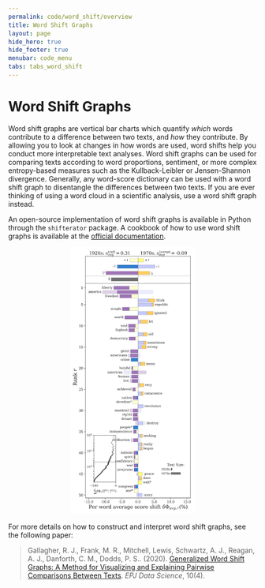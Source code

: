 ```yaml
---
permalink: code/word_shift/overview
title: Word Shift Graphs
layout: page
hide_hero: true
hide_footer: true
menubar: code_menu
tabs: tabs_word_shift
---
```


# Word Shift Graphs

Word shift graphs are vertical bar charts which quantify *which* words contribute to a difference between two texts, and *how* they contribute. By allowing you to look at changes in how words are used, word shifts help you conduct more interpretable text analyses. Word shift graphs can be used for comparing texts according to word proportions, sentiment, or more complex entropy-based measures such as the Kullback-Leibler or Jensen-Shannon divergence. Generally, any word-score dictionary can be used with a word shift graph to disentangle the differences between two texts. If you are ever thinking of using a word cloud in a scientific analysis, use a word shift graph instead.

An open-source implementation of word shift graphs is available in Python through the `shifterator` package. A cookbook of how to use word shift graphs is available at the [official documentation](https://shifterator.readthedocs.io/en/latest/).

<p align="center">
  <img src ="/files/imgs/word_shift.png" width="50%"/>
</p>

For more details on how to construct and interpret word shift graphs, see the following paper:

> Gallagher, R. J., Frank, M. R., Mitchell, Lewis, Schwartz, A. J., Reagan, A. J., Danforth, C. M., Dodds, P. S.. (2020). [Generalized Word Shift Graphs: A Method for Visualizing and Explaining Pairwise Comparisons Between Texts](https://epjdatascience.springeropen.com/articles/10.1140/epjds/s13688-021-00260-3). *EPJ Data Science*, 10(4).
